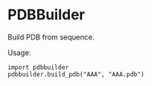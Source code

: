 PDBBuilder
===============

Build PDB from sequence.


Usage:

```
import pdbbuilder
pdbbuilder.build_pdb("AAA", "AAA.pdb")
```
